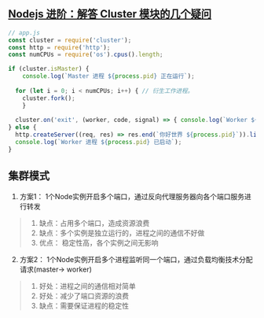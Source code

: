 ## [Nodejs 进阶：解答 Cluster 模块的几个疑问](https://www.imooc.com/article/301846)
```js
// app.js
const cluster = require('cluster');
const http = require('http');
const numCPUs = require('os').cpus().length;

if (cluster.isMaster) {
	console.log(`Master 进程 ${process.pid} 正在运行`);
	
  for (let i = 0; i < numCPUs; i++) { // 衍生工作进程。
    cluster.fork();
	}
	
  cluster.on('exit', (worker, code, signal) => { console.log(`Worker ${worker.process.pid} 已退出`) });
} else {
  http.createServer((req, res) => res.end(`你好世界 ${process.pid}`)).listen(8000);
  console.log(`Worker 进程 ${process.pid} 已启动`);
}
```
## 集群模式
1. 方案1： 1个Node实例开启多个端口，通过反向代理服务器向各个端口服务进行转发
> 1. 缺点：占用多个端口，造成资源浪费
> 2. 缺点：多个实例是独立运行的，进程之间的通信不好做
> 3. 优点： 稳定性高，各个实例之间无影响
2. 方案2： 1个Node实例开启多个进程监听同一个端口，通过负载均衡技术分配请求(master-> worker)
> 1. 好处：进程之间的通信相对简单
> 2. 好处：减少了端口资源的浪费
> 3. 缺点：需要保证进程的稳定性